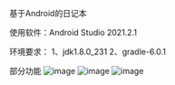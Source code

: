 基于Android的日记本

使用软件：Android Studio 2021.2.1

环境要求：
1、jdk1.8.0_231
2、gradle-6.0.1

部分功能
![image](https://github.com/ldqm/diary/assets/107486827/8008f7cb-caf9-4573-896c-fae2d58752d7)
![image](https://github.com/ldqm/diary/assets/107486827/65af5f7a-9304-457d-9771-74db9f6eeb73)
![image](https://github.com/ldqm/diary/assets/107486827/41f973bc-5ba4-4d02-9fd5-4e6b76685331)



